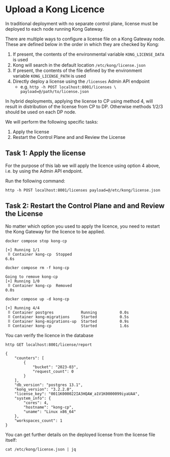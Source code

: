 # Upload a Kong Licence

In traditional deployment with no separate control plane, license must be deployed to each node running Kong Gateway.

There are multiple ways to configure a license file on a Kong Gateway node. These are defined below in the order in which they are checked by Kong:

1. If present, the contents of the environmental variable `KONG_LICENSE_DATA` is used
2. Kong will search in the default location `/etc/kong/license.json`
3. If present, the contents of the file defined by the environment variable `KONG_LICENSE_PATH` is used
4. Directly deploy a license using the `/licenses` Admin API endpoint 
   - e.g. `http -h POST localhost:8001/licenses \
  payload=@/path/to/license.json`

In hybrid deployments, applying the license to CP using method 4, will result in distribution of the license from CP to DP. Otherwise methods 1/2/3 should be used on each DP node. 

We will perform the following specific tasks:
1. Apply the license
2. Restart the Control Plane and and Review the License

## Task 1: Apply the license

For the purpose of this lab we will apply the licence using option 4 above, i.e. by using the Admin API endpoint. 

Run the following command:

```shell
http -h POST localhost:8001/licenses payload=@/etc/kong/license.json
```

<!-- There whould be 4 occurences, under the following services
- kong-migrations
- kong-migrations-up
- kong-cp
- kong-dp -->

<!-- ## Task 1: Apply the license

For the purpose of this lab we will apply the licence using option 2 above, i.e. by mounting the directory containing the licence in the docker container. The appropriate lines to mount the licence file already exists in `docker-compose.yaml`, but are commented out.

Open `~/docker-compose.yaml` either in a command line editor (e.g. vi or nano), or using the 'Editor' lab in the lab environment and uncomment the following lines under volumes (if using the lab editor then the full path is `/home/ubuntu/KGLL-202/docker-compose.yaml`).

```
    ...
    volumes:
    - /etc/kong/license.json:/etc/kong/license.json
    ...
```

There whould be 4 occurences, under the following services
- kong-migrations
- kong-migrations-up
- kong-cp
- kong-dp -->

## Task 2: Restart the Control Plane and and Review the License

No matter which option you used to apply the licence, you need to restart the Kong Gateway for the licence to be applied.

<!-- Before doing so, set the `KONG_LICENSE_DATA` environment variable (we'll need this set before we launch the Developer Portal a little later).

```shell
export KONG_LICENSE_DATA=$(cat /etc/kong/license.json)
```` -->

```shell
docker compose stop kong-cp
```
```
[+] Running 1/1
 ⠿ Container kong-cp  Stopped                                                                   6.6s
 ```

```shell
docker compose rm -f kong-cp
```
```
Going to remove kong-cp
[+] Running 1/0
 ⠿ Container kong-cp  Removed                                                                   0.0s
 ```

```shell
docker compose up -d kong-cp
```
```
[+] Running 4/4
 ⠿ Container postgres            Running          0.0s
 ⠿ Container kong-migrations     Started          0.5s
 ⠿ Container kong-migrations-up  Started          0.9s
 ⠿ Container kong-cp             Started          1.6s
 ```

You can verify the licence in the database

```shell
http GET localhost:8001/license/report
```
```
{
    "counters": [
        {
            "bucket": "2023-03",
            "request_count": 0
        }
    ],
    "db_version": "postgres 13.1",
    "kong_version": "3.2.2.0",
    "license_key": "0011K000022IA3HQAW_a1V1K0000099iyaUAA",
    "system_info": {
        "cores": 4,
        "hostname": "kong-cp",
        "uname": "Linux x86_64"
    },
    "workspaces_count": 1
}
```

You can get further details on the deployed license from the license file itself:

```shell
cat /etc/kong/license.json | jq
```